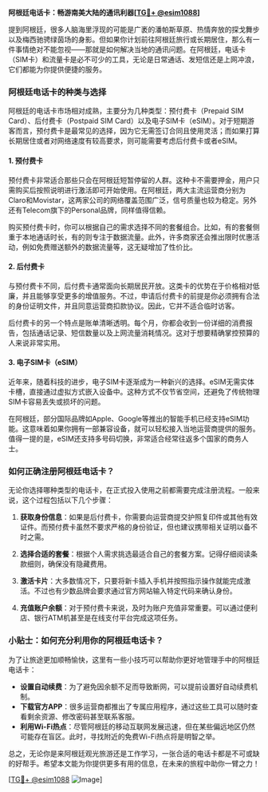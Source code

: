 **阿根廷电话卡：畅游南美大陆的通讯利器[[TG💪+ @esim1088](https://t.me/s/esim1088)]**

提到阿根廷，很多人脑海里浮现的可能是广袤的潘帕斯草原、热情奔放的探戈舞步以及梅西驰骋绿茵场的身影。但如果你计划前往阿根廷旅行或长期居住，那么有一件事情绝对不能忽视——那就是如何解决当地的通讯问题。在阿根廷，电话卡（SIM卡）和流量卡是必不可少的工具，无论是日常通话、发短信还是上网冲浪，它们都能为你提供便捷的服务。

### 阿根廷电话卡的种类与选择

阿根廷的电话卡市场相对成熟，主要分为几种类型：预付费卡（Prepaid SIM Card）、后付费卡（Postpaid SIM Card）以及电子SIM卡（eSIM）。对于短期游客而言，预付费卡是最常见的选择，因为它无需签订合同且使用灵活；而如果打算长期居住或者对网络速度有较高要求，则可能需要考虑后付费卡或者eSIM。

#### 1. 预付费卡

预付费卡非常适合那些只会在阿根廷短暂停留的人群。这种卡不需要押金，用户只需购买后按照说明进行激活即可开始使用。在阿根廷，两大主流运营商分别为Claro和Movistar，这两家公司的网络覆盖范围广泛，信号质量也较为稳定。另外还有Telecom旗下的Personal品牌，同样值得信赖。

购买预付费卡时，你可以根据自己的需求选择不同的套餐组合。比如，有的套餐侧重于本地通话时长，有的则专注于数据流量。此外，许多商家还会推出限时优惠活动，例如免费赠送额外的数据流量等，这无疑增加了性价比。

#### 2. 后付费卡

与预付费卡不同，后付费卡通常面向长期居民开放。这类卡的优势在于价格相对低廉，并且能够享受更多的增值服务。不过，申请后付费卡的前提是你必须拥有合法的身份证明文件，并且同意运营商扣款协议。因此，它并不适合临时访客。

后付费卡的另一个特点是账单清晰透明。每个月，你都会收到一份详细的消费报告，包括通话记录、短信数量以及上网流量消耗情况。这对于想要精确掌控预算的人来说非常实用。

#### 3. 电子SIM卡（eSIM）

近年来，随着科技的进步，电子SIM卡逐渐成为一种新兴的选择。eSIM无需实体卡槽，直接通过虚拟方式嵌入设备中。这种方式不仅节省空间，还避免了传统物理SIM卡容易丢失或损坏的问题。

在阿根廷，部分国际品牌如Apple、Google等推出的智能手机已经支持eSIM功能。这意味着如果你拥有一部兼容设备，就可以轻松接入当地运营商提供的服务。值得一提的是，eSIM还支持多号码切换，非常适合经常往返多个国家的商务人士。

### 如何正确注册阿根廷电话卡？

无论你选择哪种类型的电话卡，在正式投入使用之前都需要完成注册流程。一般来说，这个过程包括以下几个步骤：

1. **获取身份信息**：如果是后付费卡，你需要向运营商提交护照复印件或其他有效证件。而预付费卡虽然不要求严格的身份验证，但也建议携带相关证明以备不时之需。
   
2. **选择合适的套餐**：根据个人需求挑选最适合自己的套餐方案。记得仔细阅读条款细则，确保没有隐藏费用。

3. **激活卡片**：大多数情况下，只要将新卡插入手机并按照指示操作就能完成激活。不过也有少数品牌会要求通过官方网站输入特定代码来确认身份。

4. **充值账户余额**：对于预付费卡来说，及时为账户充值非常重要。可以通过便利店、银行ATM机甚至是在线支付平台完成这项任务。

### 小贴士：如何充分利用你的阿根廷电话卡？

为了让旅途更加顺畅愉快，这里有一些小技巧可以帮助你更好地管理手中的阿根廷电话卡：

- **设置自动续费**：为了避免因余额不足而导致断网，可以提前设置好自动续费机制。
- **下载官方APP**：很多运营商都推出了专属应用程序，通过这些工具可以随时查看剩余资源、修改密码甚至联系客服。
- **利用Wi-Fi热点**：尽管阿根廷的移动互联网发展迅速，但在某些偏远地区仍然可能存在盲区。此时，寻找附近的免费Wi-Fi热点将是明智之举。

总之，无论你是来阿根廷观光旅游还是工作学习，一张合适的电话卡都是不可或缺的好帮手。希望本文能为你提供更多有用的信息，在未来的旅程中助你一臂之力！

[[TG💪+ @esim1088](https://t.me/s/esim1088) ![Image](https://i.postimg.cc/4NQfJmqS/Snipaste-2025-05-13-00-14-12.png)]